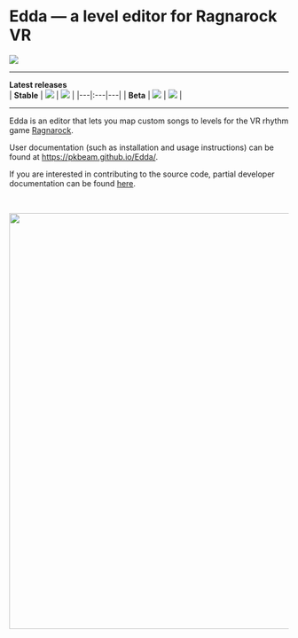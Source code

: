 # Edda — a level editor for Ragnarock VR

<img src="https://img.shields.io/github/downloads/PKBeam/Edda/total"> 
<hr/>

**Latest releases**   
| **Stable** | <img src="https://img.shields.io/github/v/release/PKBeam/Edda"> | <img src="https://img.shields.io/github/downloads/PKBeam/Edda/latest/total">  |
|---|:---|---|
| **Beta** | <img src="https://img.shields.io/github/v/release/PKBeam/Edda?include_prereleases"> | <img src="https://img.shields.io/github/downloads-pre/PKBeam/Edda/latest/total"> | 
<hr/>

Edda is an editor that lets you map custom songs to levels for the VR rhythm game [Ragnarock](https://www.ragnarock-vr.com/home).  

User documentation (such as installation and usage instructions) can be found at https://pkbeam.github.io/Edda/.  

If you are interested in contributing to the source code, partial developer documentation can be found [here](https://github.com/PKBeam/Edda/wiki).  

<br/>
<p align="left"><img height="auto" width="750px" src="https://i.imgur.com/6e8nAVo.png"></p>
